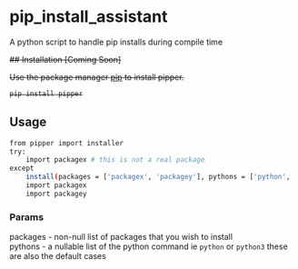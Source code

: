 # pip_install_assistant
A python script to handle pip installs during compile time

<s>
## Installation [Coming Soon]

Use the package manager [pip](https://pip.pypa.io/en/stable/) to install pipper.

```bash
pip install pipper
```
</s>

## Usage

```bash
from pipper import installer
try:
    import packagex # this is not a real package
except
    install(packages = ['packagex', 'packagey'], pythons = ['python', 'python3'], pips = ['pip', 'pip3'])
    import packagex
    import packagey
```

### Params

packages - non-null list of packages that you wish to install <br />
pythons - a nullable list of the python command ie ```python``` or ```python3``` these are also the default cases <br />
